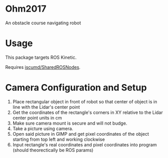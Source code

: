 # Ohm2017
An obstacle course navigating robot

# Usage
This package targets ROS Kinetic.

Requires [iscumd/SharedROSNodes](https://github.com/iscumd/SharedROSNodes).

# Camera Configuration and Setup
1. Place rectangular object in front of robot so that center of object is in line with the Lidar's center point
2. Get the coordinates of the rectangle's corners in XY relative to the Lidar center point units in cm
3. Make sure camera mount is secure and will not budge.
4. Take a picture using camera.
5. Open said picture in GIMP and get pixel coordinates of the object starting from top left and working clockwise
6. Input rectangle's real coordinates and pixel coordinates into program (should theorectically be ROS params)

